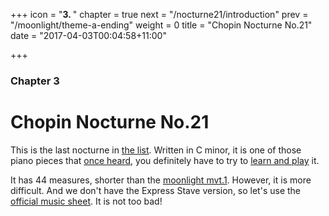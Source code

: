 +++
icon = "<b>3. </b>"
chapter = true
next = "/nocturne21/introduction"
prev = "/moonlight/theme-a-ending"
weight = 0
title = "Chopin Nocturne No.21"
date = "2017-04-03T00:04:58+11:00"

+++

### Chapter 3

# Chopin Nocturne No.21

This is the last nocturne in [the list](https://en.wikipedia.org/wiki/Nocturnes_(Chopin)). Written in C minor, it is one of those piano pieces that [once heard](https://www.youtube.com/watch?v=xIqx0MOsNfo), you definitely have to try to [learn and play](https://musescore.com/classicman/scores/67216) it.

It has 44 measures, shorter than the [moonlight mvt.1](/moonlight). However, it is more difficult. And we don't have the Express Stave version, so let's use the [official music sheet](chopin-nocturne21.pdf). It is not too bad!